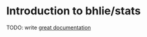# Introduction to bhlie/stats

TODO: write [great documentation](http://jacobian.org/writing/what-to-write/)
